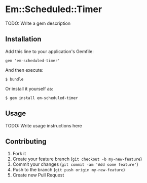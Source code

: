 # Em::Scheduled::Timer

TODO: Write a gem description

## Installation

Add this line to your application's Gemfile:

    gem 'em-scheduled-timer'

And then execute:

    $ bundle

Or install it yourself as:

    $ gem install em-scheduled-timer

## Usage

TODO: Write usage instructions here

## Contributing

1. Fork it
2. Create your feature branch (`git checkout -b my-new-feature`)
3. Commit your changes (`git commit -am 'Add some feature'`)
4. Push to the branch (`git push origin my-new-feature`)
5. Create new Pull Request
